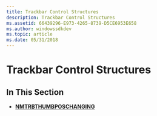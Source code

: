 ```yaml
---
title: Trackbar Control Structures
description: Trackbar Control Structures
ms.assetid: 66439296-E973-4265-8739-D5CE6953E658
ms.author: windowssdkdev
ms.topic: article
ms.date: 05/31/2018
---
```


# Trackbar Control Structures

## In This Section

-   [**NMTRBTHUMBPOSCHANGING**](/windows/desktop/api/Commctrl/ns-commctrl-tagtrbthumbposchanging)

 

 




